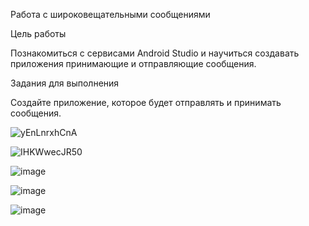 Работа с широковещательными сообщениями

Цель работы

Познакомиться с сервисами Android Studio и научиться создавать приложения принимающие и отправляющие сообщения.

Задания для выполнения

Создайте приложение, которое будет отправлять и принимать сообщения.

![yEnLnrxhCnA](https://user-images.githubusercontent.com/70980145/158900096-a79800ba-45f9-4f77-a78b-1f2462e30534.jpg)

![IHKWwecJR50](https://user-images.githubusercontent.com/70980145/158900112-87569f02-a5a0-4504-a51d-12ea20aac63e.jpg)

![image](https://user-images.githubusercontent.com/70980145/158900136-98f4535a-8982-45b8-a0d9-6415f1980d48.png)

![image](https://user-images.githubusercontent.com/70980145/158900157-0fc78839-2e75-47de-8353-c8b8680fd74f.png)

![image](https://user-images.githubusercontent.com/70980145/158900177-157e324d-db20-4150-bc6c-59950469966a.png)

